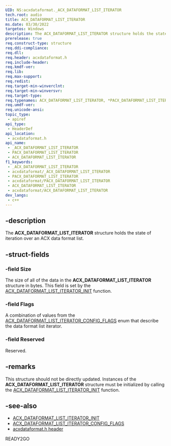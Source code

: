 ```yaml
---
UID: NS:acxdataformat._ACX_DATAFORMAT_LIST_ITERATOR
tech.root: audio
title: ACX_DATAFORMAT_LIST_ITERATOR
ms.date: 03/30/2022
targetos: Windows
description: The ACX_DATAFORMAT_LIST_ITERATOR structure holds the state of iteration over an ACX data format list.
prerelease: true
req.construct-type: structure
req.ddi-compliance: 
req.dll: 
req.header: acxdataformat.h
req.include-header: 
req.kmdf-ver: 
req.lib: 
req.max-support: 
req.redist: 
req.target-min-winverclnt: 
req.target-min-winversvr: 
req.target-type: 
req.typenames: ACX_DATAFORMAT_LIST_ITERATOR, *PACX_DATAFORMAT_LIST_ITERATOR
req.umdf-ver: 
req.unicode-ansi: 
topic_type:
 - apiref
api_type:
 - HeaderDef
api_location:
 - acxdataformat.h
api_name:
 - _ACX_DATAFORMAT_LIST_ITERATOR
 - PACX_DATAFORMAT_LIST_ITERATOR
 - ACX_DATAFORMAT_LIST_ITERATOR
f1_keywords:
 - _ACX_DATAFORMAT_LIST_ITERATOR
 - acxdataformat/_ACX_DATAFORMAT_LIST_ITERATOR
 - PACX_DATAFORMAT_LIST_ITERATOR
 - acxdataformat/PACX_DATAFORMAT_LIST_ITERATOR
 - ACX_DATAFORMAT_LIST_ITERATOR
 - acxdataformat/ACX_DATAFORMAT_LIST_ITERATOR
dev_langs:
 - c++
---
```


## -description

The **ACX_DATAFORMAT_LIST_ITERATOR** structure holds the state of iteration over an ACX data format list.

## -struct-fields

### -field Size

The size of all of the data in the **ACX_DATAFORMAT_LIST_ITERATOR** structure in bytes. This field is set by the [ACX_DATAFORMAT_LIST_ITERATOR_INIT](nf-acxdataformat-acx_dataformat_list_iterator_init.md) function.

### -field Flags

A combination of values from the [ACX_DATAFORMAT_LIST_ITERATOR_CONFIG_FLAGS](ne-acxdataformat-acx_dataformat_list_iterator_config_flags.md) enum that describe the data format list iterator.

### -field Reserved

Reserved.

## -remarks

This structure should not be directly updated. Instances of the **ACX_DATAFORMAT_LIST_ITERATOR** structure must be initialized by calling the [ACX_DATAFORMAT_LIST_ITERATOR_INIT](nf-acxdataformat-acx_dataformat_list_iterator_init.md) function.

## -see-also

- [ACX_DATAFORMAT_LIST_ITERATOR_INIT](nf-acxdataformat-acx_dataformat_list_iterator_init.md)
- [ACX_DATAFORMAT_LIST_ITERATOR_CONFIG_FLAGS](ne-acxdataformat-acx_dataformat_list_iterator_config_flags.md)
- [acxdataformat.h header](index.md)

READY2GO
